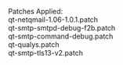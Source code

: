Patches Applied:<br>
qt-netqmail-1.06-1.0.1.patch<br>
qt-smtp-smtpd-debug-f2b.patch<br>
qt-smtp-command-debug.patch<br>
qt-qualys.patch<br>
qt-smtp-tls13-v2.patch
